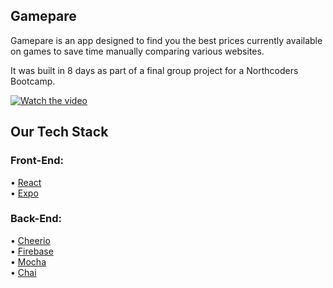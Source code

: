 ## Gamepare

Gamepare is an app designed to find you the best prices currently available on games to save time manually comparing various websites. 

It was built in 8 days as part of a final group project for a Northcoders Bootcamp. 

[![Watch the video](https://res.cloudinary.com/marcomontalbano/image/upload/v1650477249/video_to_markdown/images/youtube--xIQ08tZ0RVk-c05b58ac6eb4c4700831b2b3070cd403.jpg)](https://www.youtube.com/watch?v=xIQ08tZ0RVk "Watch the video")

## Our Tech Stack

### Front-End: ###

• [React](https://reactjs.org/)  
• [Expo](https://expo.dev/)  

### Back-End: ###

• [Cheerio](https://cheerio.js.org/)  
• [Firebase](https://firebase.google.com/)  
• [Mocha](https://mochajs.org/)  
• [Chai](https://www.chaijs.com/)  
